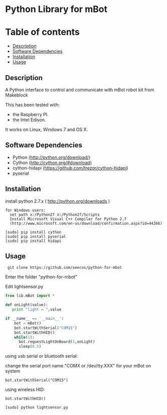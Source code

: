 # Python Library for mBot
Table of contents
=================

  * [Description](#description)
  * [Software Dependencies](#software-dependencies)
  * [Installation](#installation)
  * [Usage](#usage)

Description
-----------
A Python interface to control and communicate with mBot robot kit from Makeblock

This has been tested with:

* the Raspberry PI.
* the Intel Edison.

It works on Linux, Windows 7 and OS X.

Software Dependencies
---------------------

* Python (http://python.org/download/)
* Cython (http://cython.org/#download)
* cython-hidapi (https://github.com/trezor/cython-hidapi)
* pyserial

Installation
-------

install python 2.7.x ( http://python.org/downloads )

  ```
  for Windows users: 
    set path x:/Python27 x:/Python27/Scripts
    Install Microsoft Visual C++ Compiler for Python 2.7
    (http://www.microsoft.com/en-us/download/confirmation.aspx?id=44266)
  ```
  ```
  [sudo] pip install cython
  [sudo] pip install pyserial
  [sudo] pip install hidapi
  ```
Usage
-----------------
 ```
  git clone https://github.com/xeecos/python-for-mbot
 ```
 Enter the folder "python-for-mbot"
 
 Edit lightsensor.py
 ```python
from lib.mBot import *

def onLight(value):
 	print "light = ",value

if __name__ == '__main__':
	 bot = mBot()
	 bot.startWithSerial("COM15")
	 bot.startWithHID()
	 while(1):
	   bot.requestLightOnBoard(1,onLight)
	   sleep(0.5)
 ```
  
  using usb serial or bluetooth serial:
  
  change the serial port name "COMX or /dev/tty.XXX" for your mBot on system
  ```
  bot.startWithSerial("COM15")
  ```
  
  using wireless HID:
  
  ```
  bot.startWithHID()
  ```
  ```
  [sudo] python lightsensor.py
  ```
